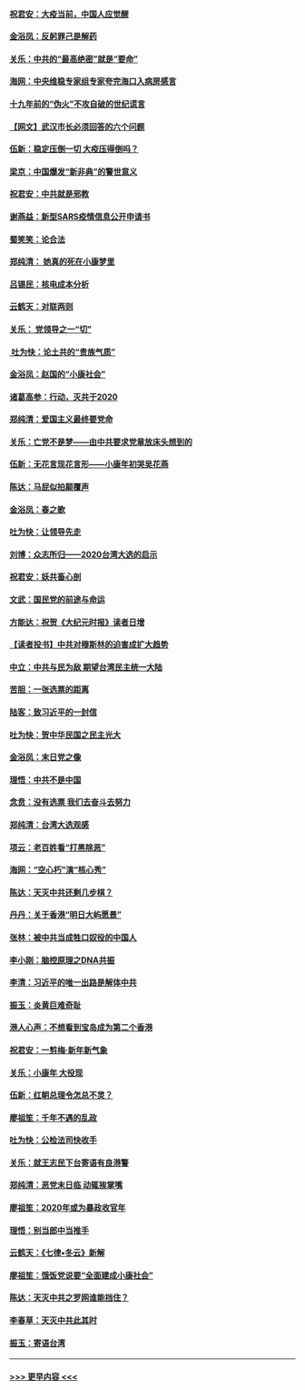 #### [祝君安：大疫当前，中国人应觉醒](../pages/nsc993/n11821946.md?t=01262031) 
#### [金浴凤：反躬罪己是解药](../pages/nsc993/n11820280.md?t=01262031) 
#### [关乐：中共的“最高绝密”就是“要命”](../pages/nsc993/n11816946.md?t=01262031) 
#### [海网：中央维稳专家组专家夸完海口入病房感言](../pages/nsc993/n11815138.md?t=01262031) 
#### [十九年前的“伪火”不攻自破的世纪谎言](../pages/nsc993/n11813238.md?t=01262031) 
#### [【网文】武汉市长必须回答的六个问题](../pages/nsc993/n11813848.md?t=01262031) 
#### [伍新：稳定压倒一切 大疫压得倒吗？](../pages/nsc993/n11812634.md?t=01262031) 
#### [梁京：中国爆发“新非典”的警世意义](../pages/nsc993/n11812554.md?t=01262031) 
#### [祝君安：中共就是邪教](../pages/nsc993/n11812431.md?t=01262031) 
#### [谢燕益：新型SARS疫情信息公开申请书](../pages/nsc993/n11808840.md?t=01262031) 
#### [蜀笑笑：论合法](../pages/nsc993/n11808064.md?t=01262031) 
#### [郑纯清： 她真的死在小康梦里](../pages/nsc993/n11806623.md?t=01262031) 
#### [吕锡民：核电成本分析](../pages/nsc993/n11806284.md?t=01262031) 
#### [云鹤天：对联两则](../pages/nsc993/n11805957.md?t=01262031) 
#### [关乐： 党领导之一“切”](../pages/nsc993/n11804505.md?t=01262031) 
#### [ 吐为快：论土共的“贵族气质”](../pages/nsc993/n11804490.md?t=01262031) 
#### [金浴凤：赵国的“小康社会”](../pages/nsc993/n11804452.md?t=01262031) 
#### [诸葛高参：行动，灭共于2020](../pages/nsc993/n11804120.md?t=01262031) 
#### [郑纯清：爱国主义最终要党命](../pages/nsc993/n11802197.md?t=01262031) 
#### [关乐：亡党不是梦——由中共要求党章放床头想到的](../pages/nsc993/n11802156.md?t=01262031) 
#### [伍新：无花言现花言形——小康年初哭吴花燕](../pages/nsc993/n11800044.md?t=01262031) 
#### [陈达：马屁似拍颠覆声](../pages/nsc993/n11800010.md?t=01262031) 
#### [金浴凤：春之歌](../pages/nsc993/n11797687.md?t=01262031) 
#### [吐为快：让领导先走](../pages/nsc993/n11797512.md?t=01262031) 
#### [刘博：众志所归——2020台湾大选的启示](../pages/nsc993/n11796878.md?t=01262031) 
#### [祝君安：妖共畜心剖](../pages/nsc993/n11794273.md?t=01262031) 
#### [文武：国民党的前途与命运](../pages/nsc993/n11794198.md?t=01262031) 
#### [方能达：祝贺《大纪元时报》读者日增](../pages/nsc993/n11793807.md?t=01262031) 
#### [【读者投书】中共对穆斯林的迫害成扩大趋势](../pages/nsc993/n11791371.md?t=01262031) 
#### [中立：中共与民为敌 期望台湾民主统一大陆](../pages/nsc993/n11790392.md?t=01262031) 
#### [苦胆：一张选票的距离](../pages/nsc993/n11788914.md?t=01262031) 
#### [陆客：致习近平的一封信](../pages/nsc993/n11788867.md?t=01262031) 
#### [吐为快：贺中华民国之民主光大](../pages/nsc993/n11788618.md?t=01262031) 
#### [金浴凤：末日党之像](../pages/nsc993/n11787475.md?t=01262031) 
#### [理悟：中共不是中国](../pages/nsc993/n11787463.md?t=01262031) 
#### [念贲：没有选票  我们去奋斗去努力](../pages/nsc993/n11787398.md?t=01262031) 
#### [郑纯清：台湾大选观感](../pages/nsc993/n11786210.md?t=01262031) 
#### [项云：老百姓看“打黑除恶”](../pages/nsc993/n11785398.md?t=01262031) 
#### [海网：“空心朽”演“核心秀”](../pages/nsc993/n11783874.md?t=01262031) 
#### [陈达：天灭中共还剩几步棋？](../pages/nsc993/n11783719.md?t=01262031) 
#### [丹丹：关于香港“明日大屿愿景”](../pages/nsc993/n11783273.md?t=01262031) 
#### [张林：被中共当成牲口奴役的中国人](../pages/nsc993/n11782397.md?t=01262031) 
#### [李小刚：脑控原理之DNA共振](../pages/nsc993/n11780962.md?t=01262031) 
#### [李清：习近平的唯一出路是解体中共](../pages/nsc993/n11780866.md?t=01262031) 
#### [振玉：炎黄巨难奇耻](../pages/nsc993/n11779632.md?t=01262031) 
#### [港人心声：不想看到宝岛成为第二个香港](../pages/nsc993/n11778817.md?t=01262031) 
#### [祝君安：一剪梅‧新年新气象](../pages/nsc993/n11776340.md?t=01262031) 
#### [关乐：小康年 大役现](../pages/nsc993/n11774213.md?t=01262031) 
#### [伍新：红朝总理令怎总不灵？](../pages/nsc993/n11770813.md?t=01262031) 
#### [廖祖笙：千年不遇的乱政](../pages/nsc993/n11770373.md?t=01262031) 
#### [吐为快：公检法司快收手](../pages/nsc993/n11770359.md?t=01262031) 
#### [关乐：就王志民下台寄语有良港警](../pages/nsc993/n11769903.md?t=01262031) 
#### [郑纯清：恶党末日临 动辄挨掌嘴](../pages/nsc993/n11769356.md?t=01262031) 
#### [廖祖笙：2020年或为暴政收官年](../pages/nsc993/n11768216.md?t=01262031) 
#### [理悟：别当郎中当推手](../pages/nsc993/n11768243.md?t=01262031) 
#### [云鹤天：《七律▪冬云》新解](../pages/nsc993/n11768204.md?t=01262031) 
#### [廖祖笙：饿饭党说要“全面建成小康社会”](../pages/nsc993/n11767482.md?t=01262031) 
#### [陈达：天灭中共之罗网谁能挡住？](../pages/nsc993/n11767465.md?t=01262031) 
#### [李春草：天灭中共此其时](../pages/nsc993/n11767452.md?t=01262031) 
#### [振玉：寄语台湾](../pages/nsc993/n11767432.md?t=01262031) 

----
#### [ >>> 更早内容 <<< ](../indexes/nsc993-earlier.md)
